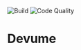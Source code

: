 ![Build](https://github.com/joshkotrous/devume-backend/actions/workflows/run_tests.yml/badge.svg)
![Code Quality](https://github.com/joshkotrous/devume-backend/actions/workflows/check_code_quality.yml/badge.svg)
# Devume
